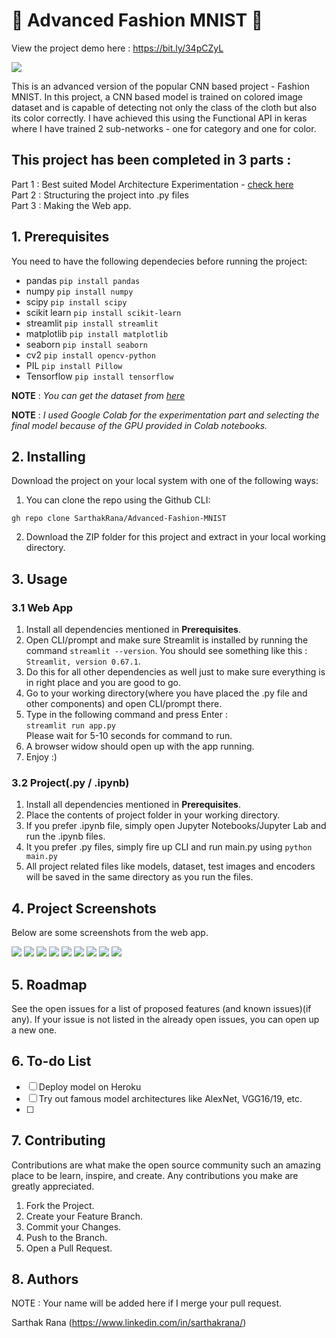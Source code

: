 # 👗 Advanced Fashion MNIST 👖

View the project demo here : https://bit.ly/34pCZyL<br>

![](https://imagesvc.meredithcorp.io/v3/mm/image?q=85&c=sc&poi=face&w=2000&h=1047&url=https%3A%2F%2Fstatic.onecms.io%2Fwp-content%2Fuploads%2Fsites%2F23%2F2020%2F06%2F26%2Fclothing-2000.jpg)

This is an advanced version of the popular CNN based project - Fashion MNIST. In this project, a CNN based model is trained on colored image dataset and is capable of detecting 
not only the class of the cloth but also its color correctly. I have achieved this using the Functional API in keras where I have trained 2 sub-networks - one for category 
and one for color. 

## This project has been completed in 3 parts :

Part 1 : Best suited Model Architecture Experimentation - [check here](https://nbviewer.jupyter.org/github/SarthakRana/Advanced-Fashion-MNIST/blob/main/Best_CNN_Arch_Experiment.ipynb)<br>
Part 2 : Structuring the project into .py files<br>
Part 3 : Making the Web app.

## 1. Prerequisites

You need to have the following dependecies before running the project:

- pandas `pip install pandas`
- numpy `pip install numpy`
- scipy `pip install scipy`
- scikit learn `pip install scikit-learn`
- streamlit `pip install streamlit`
- matplotlib `pip install matplotlib`
- seaborn `pip install seaborn`
- cv2 `pip install opencv-python`
- PIL `pip install Pillow`
- Tensorflow `pip install tensorflow`

**NOTE** : *You can get the dataset from [here](https://drive.google.com/drive/folders/1Mj1LrO5cOm9YX19qztY5-JZYd1z5soXP?usp=sharing)*

**NOTE** : *I used Google Colab for the experimentation part and selecting the final model because of the GPU provided in Colab notebooks.*

## 2. Installing

Download the project on your local system with one of the following ways:

1. You can clone the repo using the Github CLI:
```
gh repo clone SarthakRana/Advanced-Fashion-MNIST
```
2. Download the ZIP folder for this project and extract in your local working directory.

## 3. Usage

### 3.1 Web App

1. Install all dependencies mentioned in __Prerequisites__.
2. Open CLI/prompt and make sure Streamlit is installed by running the command `streamlit --version`. You should see something like this : `Streamlit, version 0.67.1`.
3. Do this for all other dependencies as well just to make sure everything is in right place and you are good to go.
4. Go to your working directory(where you have placed the .py file and other components) and open CLI/prompt there.
5. Type in the following command and press Enter :<br>
   ```streamlit run app.py```<br>
   Please wait for 5-10 seconds for command to run.
6. A browser widow should open up with the app running.
7. Enjoy :)

### 3.2 Project(.py / .ipynb)

1. Install all dependencies mentioned in __Prerequisites__.
2. Place the contents of project folder in your working directory.
3. If you prefer .ipynb file, simply open Jupyter Notebooks/Jupyter Lab and run the .ipynb files.
4. It you prefer .py files, simply fire up CLI and run main.py using ```python main.py```
4. All project related files like models, dataset, test images and encoders will be saved in the same directory as you run the files.

## 4. Project Screenshots

Below are some screenshots from the web app.

![](https://github.com/SarthakRana/Advanced-Fashion-MNIST/blob/main/Screenshots/Screenshot%20(18).png)
![](https://github.com/SarthakRana/Advanced-Fashion-MNIST/blob/main/Screenshots/Screenshot%20(19).png)
![](https://github.com/SarthakRana/Advanced-Fashion-MNIST/blob/main/Screenshots/Screenshot%20(20).png)
![](https://github.com/SarthakRana/Advanced-Fashion-MNIST/blob/main/Screenshots/Screenshot%20(21).png)
![](https://github.com/SarthakRana/Advanced-Fashion-MNIST/blob/main/Screenshots/Screenshot%20(22).png)
![](https://github.com/SarthakRana/Advanced-Fashion-MNIST/blob/main/Screenshots/Screenshot%20(23).png)
![](https://github.com/SarthakRana/Advanced-Fashion-MNIST/blob/main/Screenshots/Screenshot%20(26).png)
![](https://github.com/SarthakRana/Advanced-Fashion-MNIST/blob/main/Screenshots/Screenshot%20(27).png)
![](https://github.com/SarthakRana/Advanced-Fashion-MNIST/blob/main/Screenshots/Screenshot%20(28).png)

## 5. Roadmap

See the open issues for a list of proposed features (and known issues)(if any).
If your issue is not listed in the already open issues, you can open up a new one.

## 6. To-do List

- [ ] Deploy model on Heroku
- [ ] Try out famous model architectures like AlexNet, VGG16/19, etc.
- [ ]

## 7. Contributing

Contributions are what make the open source community such an amazing place to be learn, inspire, and create. Any contributions you make are greatly appreciated.

  1. Fork the Project.
  2. Create your Feature Branch.
  3. Commit your Changes.
  4. Push to the Branch.
  5. Open a Pull Request.

## 8. Authors

NOTE : Your name will be added here if I merge your pull request.

Sarthak Rana (https://www.linkedin.com/in/sarthakrana/)
